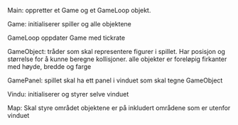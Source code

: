 Main:
oppretter et Game og et GameLoop objekt.

Game:
initialiserer spiller og alle objektene

GameLoop
oppdater Game med tickrate

GameObject:
tråder som skal representere figurer i spillet. Har posisjon og størrelse for å kunne beregne kollisjoner.
alle objekter er foreløpig firkanter med høyde, bredde og farge

GamePanel:
spillet skal ha ett panel i vinduet som skal tegne GameObject

Vindu:
initialiserer og styrer selve vinduet

Map:
Skal styre området objektene er på inkludert områdene som er utenfor vinduet